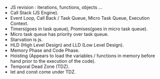 - JS revision : iterations, functions, objects ...
- Call Stack (JS Engine).
- Event Loop, Call Back / Task Queue, Micro Task Queue, Execution Context.
- Timers(goes in task queue), Promises(goes in micro task queue).
- Micro task queue has priority over task queue.
- Starvation is js.
- HLD (High Level Design) and LLD (Low Level Design).
- Memory Phase and Code Phase.
- Hoisting (Appears to load the variables / functions in memory before hand prior to the execution of the code).
- Temporal Dead Zone (TDZ).
- let and const come under TDZ. 